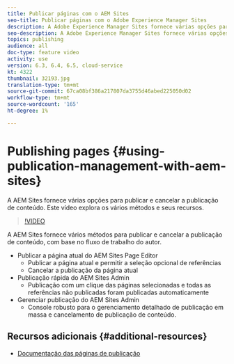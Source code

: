 ```yaml
---
title: Publicar páginas com o AEM Sites
seo-title: Publicar páginas com o Adobe Experience Manager Sites
description: A Adobe Experience Manager Sites fornece várias opções para publicar e cancelar a publicação de conteúdo. Este vídeo explora os vários métodos e seus recursos.
seo-description: A Adobe Experience Manager Sites fornece várias opções para publicar e cancelar a publicação de conteúdo. Este vídeo explora os vários métodos e seus recursos.
topics: publishing
audience: all
doc-type: feature video
activity: use
version: 6.3, 6.4, 6.5, cloud-service
kt: 4322
thumbnail: 32193.jpg
translation-type: tm+mt
source-git-commit: 67ca08bf386a217807da3755d46abed225050d02
workflow-type: tm+mt
source-wordcount: '165'
ht-degree: 1%

---
```



# Publishing pages {#using-publication-management-with-aem-sites}

A AEM Sites fornece várias opções para publicar e cancelar a publicação de conteúdo. Este vídeo explora os vários métodos e seus recursos.

>[!VIDEO](https://video.tv.adobe.com/v/32193?quality=12&learn=on)

A AEM Sites fornece vários métodos para publicar e cancelar a publicação de conteúdo, com base no fluxo de trabalho do autor.

* Publicar a página atual do AEM Sites Page Editor
   * Publicar a página atual e permitir a seleção opcional de referências
   * Cancelar a publicação da página atual
* Publicação rápida do AEM Sites Admin
   * Publicação com um clique das páginas selecionadas e todas as referências não publicadas foram publicadas automaticamente
* Gerenciar publicação do AEM Sites Admin
   * Console robusto para o gerenciamento detalhado de publicação em massa e cancelamento de publicação de conteúdo.

## Recursos adicionais {#additional-resources}

* [Documentação das páginas de publicação](https://docs.adobe.com/content/help/en/experience-manager-65/authoring/authoring/publishing-pages.html)
